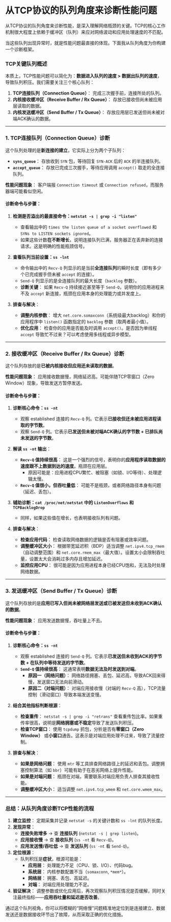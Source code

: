# 从TCP协议的队列角度来诊断性能问题

从TCP协议的队列角度来诊断性能，是深入理解网络瓶颈的关键。TCP的核心工作机制很大程度上依赖于缓冲区（队列）来应对网络波动和应用处理速度的不匹配。

当这些队列出现异常时，就是性能问题最直接的体现。下面我从队列角度为你构建一个诊断框架。

### TCP关键队列概述

本质上，TCP性能问题可以简化为：**数据进入队列的速度 > 数据出队列的速度**，导致队列积压。我们需要关注三个核心队列：

1.  **TCP连接队列（Connection Queue）**： 完成三次握手前，连接所处的队列。
2.  **内核接收缓冲区（Receive Buffer / Rx Queue）**： 存放已接收但尚未被应用层读取的数据。
3.  **内核发送缓冲区（Send Buffer / Tx Queue）**： 存放应用层已发送但尚未被对端ACK确认的数据。

---

### 1. TCP连接队列（Connection Queue）诊断

这个队列处理的是**新连接的建立**，它实际上分为两个子队列：

- **`syns_queue`**： 存放收到 `SYN` 包，等待回复 `SYN-ACK` 后的 `ACK` 的半连接队列。
- **`accept_queue`**： 存放已完成三次握手，等待应用调用 `accept()` 取走的全连接队列。

**性能问题现象**： 客户端报 `Connection timeout` 或 `Connection refused`，而服务器端可能看似空闲。

#### 诊断命令与步骤：

1.  **检测是否溢出的最直接命令：`netstat -s | grep -i "listen"`**
    - 查看输出中的 `times the listen queue of a socket overflowed` 和 `SYNs to LISTEN sockets ignored`。
    - 如果这些计数**在不断增长**，说明连接队列已满，服务器正在丢弃新的连接请求。这是明确的性能瓶颈信号。

2.  **查看队列当前设置：`ss -lnt`**
    - 命令输出中的 `Recv-Q` 列显示的是当前**全连接队列**的瞬时长度（即有多少个已完成握手但未被 `accept` 的连接）。
    - `Send-Q` 列显示的是全连接队列的最大长度（`backlog` 参数）。
    - **诊断关键**： 如果 `Recv-Q` 持续接近甚至等于 `Send-Q`，说明你的应用进程来不及 `accept` 新连接，瓶颈在应用本身的处理能力或并发度上。

3.  **排查与解决**：
    - **调整内核参数**： 增大 `net.core.somaxconn`（系统级最大backlog）和你的应用程序中 `listen()` 函数指定的 `backlog` 参数（取两者最小值）。
    - **优化应用**： 检查你的应用是否能及时调用 `accept()`。是否因为单线程 `accept` 导致忙不过来？可以考虑使用多线程或异步模型。

---

### 2. 接收缓冲区（Receive Buffer / Rx Queue）诊断

这个队列存放的是**已被内核接收但应用还未读取的数据**。

**性能问题现象**： 应用接收数据慢，网络延迟高。可能伴随TCP零窗口（Zero Window）现象，导致发送方暂停发送。

#### 诊断命令与步骤：

1.  **诊断核心命令：`ss -nt`**
    - 观察 established 连接的 `Recv-Q` 列。它表示**已接收但还未被应用进程读取的字节数**。
    - 观察 `Send-Q` 列。它表示**已发送但未被对端ACK确认的字节数 + 已排队尚未发送的字节数**。

2.  **解读 `ss -nt` 输出**：
    - **`Recv-Q` 值持续很高**： 这是一个强烈的信号，表明你的**应用程序读取数据的速度跟不上数据到达的速度**。瓶颈在应用层。
        - 原因可能是：应用进程CPU繁忙、被阻塞（如锁、I/O等待）、处理逻辑太慢。
    - **`Recv-Q` 值很小，但吞吐量低**： 可能不是瓶颈，或者网络路径本身有问题（延迟、丢包）。

3.  **辅助诊断：`cat /proc/net/netstat` 中的 `ListenOverflows` 和 `TCPBacklogDrop`**
    - 同样，如果这些值在增长，也表明接收队列有问题。

4.  **排查与解决**：
    - **检查应用代码**： 检查读取网络数据的逻辑是否有阻塞或效率问题。
    - **调整缓冲区大小**： 根据带宽延迟积（BDP）适当调整 `net.ipv4.tcp_rmem`（自动调整范围）和 `net.core.rmem_max`（最大值）。设置太小会限制吞吐量，设置太大会消耗过多内存且增加延迟。
    - **监控应用CPU**： 很可能是因为应用进程本身已经CPU饱和，无法及时处理网络数据。

---

### 3. 发送缓冲区（Send Buffer / Tx Queue）诊断

这个队列存放的是**应用已写入但尚未被网络层发送或已被发送但未收到ACK确认的数据**。

**性能问题现象**： 应用发送数据慢，吞吐量上不去。

#### 诊断命令与步骤：

1.  **诊断核心命令：`ss -nt`**
    - 观察 established 连接的 `Send-Q` 列。它表示**已发送但未收到ACK的字节数 + 在队列中等待发送的字节数**。
    - **`Send-Q` 值持续很高**： 这通常表明**数据无法及时发送到对端**。
        - **原因一（网络问题）**： 网络路径拥塞、丢包、延迟高，导致ACK回来得慢，发送窗口无法向前滑动。
        - **原因二（对端问题）**： 对端应用接收慢（对端的 `Recv-Q` 高），TCP流量控制（滑动窗口）导致本端发送变慢。

2.  **结合其他指标判断根源**：
    - **检查重传**： `netstat -s | grep -i "retrans"` 查看重传包比率。如果重传率很高，说明是**网络拥塞或不稳定**导致了发送队列积压。
    - **检查TCP窗口**： 使用 `tcpdump` 抓包，分析是否有**零窗口（Zero Window）** 或**小窗口**通告。这表示是对端应用处理不过来，导致了流量控制。

3.  **排查与解决**：
    - **如果是网络问题**： 使用 `mtr` 等工具排查网络路径上的延迟和丢包。调整拥塞控制算法（如 `bbr`）可能有助于在恶劣网络上提升性能。
    - **如果是对端问题**： 瓶颈在对端，需要联系对端应用负责人排查其接收性能。
    - **调整缓冲区大小**： 适当调整 `net.ipv4.tcp_wmem` 和 `net.core.wmem_max`。

---

### 总结：从队列角度诊断TCP性能的流程

1.  **建立监控**： 定期采集并记录 `netstat -s` 的关键计数和 `ss -lnt` 的队列长度。
2.  **发现异常**：
    - **连接失败增多** -> 查 **连接队列** (`netstat -s | grep listen`)。
    - **应用接收慢** -> 查 **接收队列** (`ss -nt` 看 `Recv-Q`)。
    - **应用发送慢/吞吐低** -> 查 **发送队列** (`ss -nt` 看 `Send-Q`)。
3.  **定位根源**：
    - 队列积压是**症状**，根源可能是：
        - **应用层**： 处理能力不足（CPU、锁、I/O）、代码bug。
        - **系统层**： 内核参数配置不当（`somaxconn`, `*mem*`）。
        - **网络层**： 拥塞、丢包、高延迟。
        - **对端**： 对端应用处理能力不足。
4.  **验证解决**： 调整参数或优化应用后，再次观察队列积压情况是否缓解，同时关注最终指标——**应用吞吐量和延迟是否改善**。

通过这个队列视角，你可以将模糊的“网络慢”问题精准地定位到是连接建立、数据发送还是数据接收环节出了故障，从而采取正确的优化措施。